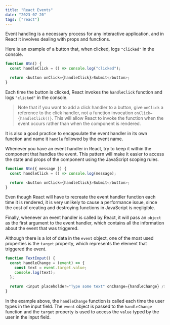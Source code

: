 ```yaml
---
title: "React Events"
date: "2023-07-20"
tags: ["react"]
---
```


Event handling is a necessary process for any interactive application, and in React it involves dealing with props and functions.

Here is an example of a button that, when clicked, logs `"clicked"` in the console.

```js
function Btn() {
  const handleClick = () => console.log("clicked");

  return <button onClick={handleClick}>Submit</button>;
}
```

Each time the button is clicked, React invokes the `handleClick` function and logs `"clicked"` in the console.

> Note that if you want to add a click handler to a button, give `onClick` a reference to the click handler, not a function invocation `onClick={handleClick()}`. This will allow React to invoke the function when the event occurs rather than when the component is rendered.

It is also a good practice to encapsulate the event handler in its own function and name it `handle` followed by the event name.

Whenever you have an event handler in React, try to keep it within the component that handles the event. This pattern will make it easier to access the state and props of the component using the JavaScript scoping rules.

```js
function Btn({ message }) {
  const handleClick = () => console.log(message);

  return <button onClick={handleClick}>Submit</button>;
}
```

Even though React will have to recreate the event handler function each time it is rendered, it is very unlikely to cause a performance issue, since the cost of creating and destroying functions in JavaScript is negligible.

Finally, whenever an event handler is called by React, it will pass an `object` as the first argument to the event handler, which contains all the information about the event that was triggered.

Although there is a lot of data in the `event` object, one of the most used properties is the `target` property, which represents the element that triggered the event.

```js
function TextInput() {
  const handleChange = (event) => {
    const text = event.target.value;
    console.log(text);
  };

  return <input placeholder="Type some text" onChange={handleChange} />;
}
```

In the example above, the `handleChange` function is called each time the user types in the input field. The `event` object is passed to the `handleChange` function and the `target` property is used to access the `value` typed by the user in the input field.
